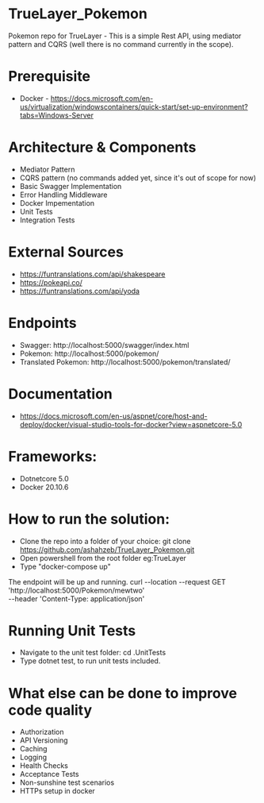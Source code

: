 # TrueLayer_Pokemon
Pokemon repo for TrueLayer - This is a simple Rest API, using mediator pattern and CQRS (well there is no command currently in the scope).

# Prerequisite
- Docker - https://docs.microsoft.com/en-us/virtualization/windowscontainers/quick-start/set-up-environment?tabs=Windows-Server

# Architecture & Components
- Mediator Pattern
- CQRS pattern (no commands added yet, since it's out of scope for now)
- Basic Swagger Implementation
- Error Handling Middleware
- Docker Impementation
- Unit Tests
- Integration Tests


# External Sources
- https://funtranslations.com/api/shakespeare
- https://pokeapi.co/
- https://funtranslations.com/api/yoda

# Endpoints
- Swagger: http://localhost:5000/swagger/index.html
- Pokemon: http://localhost:5000/pokemon/
- Translated Pokemon: http://localhost:5000/pokemon/translated/

# Documentation
- https://docs.microsoft.com/en-us/aspnet/core/host-and-deploy/docker/visual-studio-tools-for-docker?view=aspnetcore-5.0

# Frameworks:
- Dotnetcore 5.0
- Docker 20.10.6

# How to run the solution:
- Clone the repo into a folder of your choice: git clone https://github.com/ashahzeb/TrueLayer_Pokemon.git
- Open powershell from the root folder eg:TrueLayer 
- Type "docker-compose up"

The endpoint will be up and running. 
curl --location --request GET 'http://localhost:5000/Pokemon/mewtwo' \
--header 'Content-Type: application/json'

# Running Unit Tests 
- Navigate to the unit test folder: cd .UnitTests
- Type dotnet test, to run unit tests included.

# What else can be done to improve code quality
- Authorization
- API Versioning
- Caching
- Logging
- Health Checks
- Acceptance Tests
- Non-sunshine test scenarios
- HTTPs setup in docker


